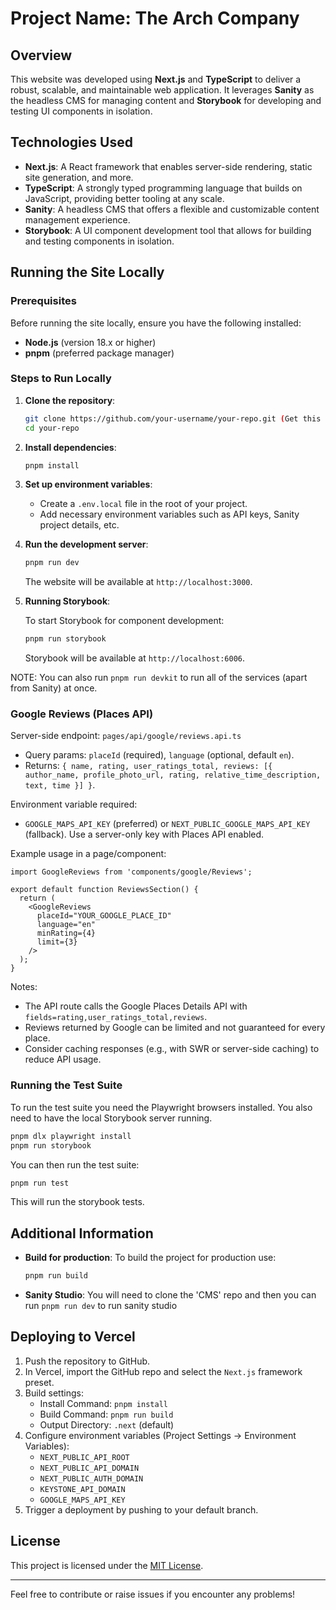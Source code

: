 # Project Name: The Arch Company

## Overview

This website was developed using **Next.js** and **TypeScript** to deliver a robust, scalable, and maintainable web application. It leverages **Sanity** as the headless CMS for managing content and **Storybook** for developing and testing UI components in isolation.

## Technologies Used

- **Next.js**: A React framework that enables server-side rendering, static site generation, and more.
- **TypeScript**: A strongly typed programming language that builds on JavaScript, providing better tooling at any scale.
- **Sanity**: A headless CMS that offers a flexible and customizable content management experience.
- **Storybook**: A UI component development tool that allows for building and testing components in isolation.

## Running the Site Locally

### Prerequisites

Before running the site locally, ensure you have the following installed:

- **Node.js** (version 18.x or higher)
- **pnpm** (preferred package manager)

### Steps to Run Locally

1. **Clone the repository**:

   ```bash
   git clone https://github.com/your-username/your-repo.git (Get this location from IT support)
   cd your-repo
   ```

2. **Install dependencies**:

   ```bash
   pnpm install
   ```

3. **Set up environment variables**:

   - Create a `.env.local` file in the root of your project.
   - Add necessary environment variables such as API keys, Sanity project details, etc.

4. **Run the development server**:

   ```bash
   pnpm run dev
   ```

   The website will be available at `http://localhost:3000`.

5. **Running Storybook**:

   To start Storybook for component development:

   ```bash
   pnpm run storybook
   ```

   Storybook will be available at `http://localhost:6006`.

NOTE: You can also run `pnpm run devkit` to run all of the services (apart from Sanity) at once.

### Google Reviews (Places API)

Server-side endpoint: `pages/api/google/reviews.api.ts`

- Query params: `placeId` (required), `language` (optional, default `en`).
- Returns: `{ name, rating, user_ratings_total, reviews: [{ author_name, profile_photo_url, rating, relative_time_description, text, time }] }`.

Environment variable required:

- `GOOGLE_MAPS_API_KEY` (preferred) or `NEXT_PUBLIC_GOOGLE_MAPS_API_KEY` (fallback). Use a server-only key with Places API enabled.

Example usage in a page/component:

```tsx
import GoogleReviews from 'components/google/Reviews';

export default function ReviewsSection() {
  return (
    <GoogleReviews
      placeId="YOUR_GOOGLE_PLACE_ID"
      language="en"
      minRating={4}
      limit={3}
    />
  );
}
```

Notes:

- The API route calls the Google Places Details API with `fields=rating,user_ratings_total,reviews`.
- Reviews returned by Google can be limited and not guaranteed for every place.
- Consider caching responses (e.g., with SWR or server-side caching) to reduce API usage.

### Running the Test Suite

To run the test suite you need the Playwright browsers installed. You also need to have the local Storybook server running.

```bash
pnpm dlx playwright install
pnpm run storybook
```

You can then run the test suite:

```bash
pnpm run test
```

This will run the storybook tests.

## Additional Information

- **Build for production**: To build the project for production use:

  ```bash
  pnpm run build
  ```

- **Sanity Studio**: You will need to clone the 'CMS' repo and then you can run `pnpm run dev` to run sanity studio

## Deploying to Vercel

1. Push the repository to GitHub.
2. In Vercel, import the GitHub repo and select the `Next.js` framework preset.
3. Build settings:
   - Install Command: `pnpm install`
   - Build Command: `pnpm run build`
   - Output Directory: `.next` (default)
4. Configure environment variables (Project Settings → Environment Variables):
   - `NEXT_PUBLIC_API_ROOT`
   - `NEXT_PUBLIC_API_DOMAIN`
   - `NEXT_PUBLIC_AUTH_DOMAIN`
   - `KEYSTONE_API_DOMAIN`
   - `GOOGLE_MAPS_API_KEY`
5. Trigger a deployment by pushing to your default branch.

## License

This project is licensed under the [MIT License](LICENSE).

---

Feel free to contribute or raise issues if you encounter any problems!

